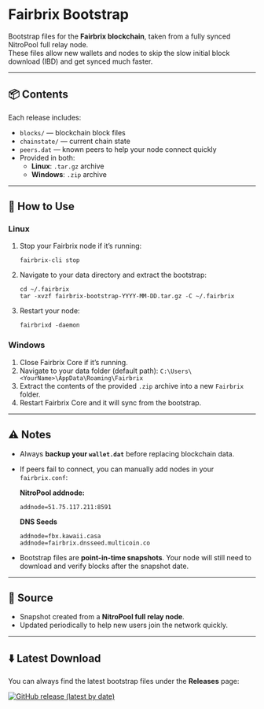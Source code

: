 # Fairbrix Bootstrap

Bootstrap files for the **Fairbrix blockchain**, taken from a fully synced NitroPool full relay node.  
These files allow new wallets and nodes to skip the slow initial block download (IBD) and get synced much faster.

---

## 📦 Contents
Each release includes:
- `blocks/` — blockchain block files
- `chainstate/` — current chain state
- `peers.dat` — known peers to help your node connect quickly
- Provided in both:
  - **Linux**: `.tar.gz` archive
  - **Windows**: `.zip` archive

---

## 🚀 How to Use

### Linux
1. Stop your Fairbrix node if it’s running:
   ```
   fairbrix-cli stop
   ```

2. Navigate to your data directory and extract the bootstrap:
   ```
   cd ~/.fairbrix
   tar -xvzf fairbrix-bootstrap-YYYY-MM-DD.tar.gz -C ~/.fairbrix
   ```

3. Restart your node:
   ```
   fairbrixd -daemon
   ```

### Windows
1. Close Fairbrix Core if it’s running.
2. Navigate to your data folder (default path):
    `C:\Users\<YourName>\AppData\Roaming\Fairbrix`
3. Extract the contents of the provided `.zip` archive into a new `Fairbrix` folder.
4. Restart Fairbrix Core and it will sync from the bootstrap.

---

## ⚠️ Notes
- Always **backup your `wallet.dat`** before replacing blockchain data.
- If peers fail to connect, you can manually add nodes in your `fairbrix.conf`:

  **NitroPool addnode:**
  ```
  addnode=51.75.117.211:8591
  ```

  **DNS Seeds**
  ```
  addnode=fbx.kawaii.casa
  addnode=fairbrix.dnsseed.multicoin.co
  ```

- Bootstrap files are **point-in-time snapshots**. Your node will still need to download and verify blocks after the snapshot date.

---

## 📡 Source
- Snapshot created from a **NitroPool full relay node**.
- Updated periodically to help new users join the network quickly.

---

## ⬇️ Latest Download
You can always find the latest bootstrap files under the **Releases** page:

[![GitHub release (latest by date)](https://img.shields.io/github/v/release/No-F8/fairbrix-bootstrap?label=Latest%20Release)](https://github.com/No-F8/fairbrix-bootstrap/releases/latest)
